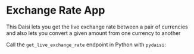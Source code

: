 # Exchange Rate App

This Daisi lets you get the live exchange rate between a pair of currencies and also lets you convert a given amount from one currency to another

Call the `get_live_exchange_rate` endpoint in Python with `pydaisi`: